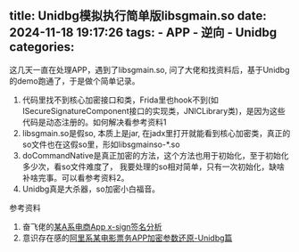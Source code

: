 title: Unidbg模拟执行简单版libsgmain.so
date: 2024-11-18 19:17:26
tags:
    - APP
    - 逆向
    - Unidbg
categories:
---
这几天一直在处理APP，遇到了libsgmain.so, 问了大佬和找资料后，基于Unidbg的demo跑通了，于是做个简单记录。

1. 代码里找不到核心加密接口和类，Frida里也hook不到(如ISecureSignatureComponent接口的实现类，JNICLibrary类)，是因为这些代码是动态注册的。如何解决看参考资料1
2. libsgmain.so是假so, 本质上是jar, 在jadx里打开就能看到核心加密类，真正的so文件也在这假so里，形如libsgmainso-*.so
3. doCommandNative是真正加密的方法，这个方法也用于初始化，至于初始化多少次，看so文件难度了， 我要处理的so相对简单，只有一次初始化，缺啥补啥完事。可以看参考资料2。
4. Unidbg真是大杀器，so加密小白福音。


参考资料

1. 奋飞佬的[某A系电商App x-sign签名分析](https://www.jianshu.com/p/e4395b49094a)
2. 意识存在感的[阿里系某电影票务APP加密参数还原-Unidbg篇](https://blog.csdn.net/weixin_44084602/article/details/126923221)
